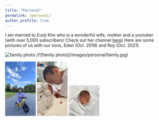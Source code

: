 ```yaml
---
title: "Personal"
permalink: /personal/
author_profile: true
---
```


I am married to Eunji Kim who is a wonderful wife, mother and a youtuber (with over 5,000 subscribers! Check out her channel [here](https://www.youtube.com/channel/UCErvsKam2e3mVsyZEGYGRFA))
Here are some pictures of us with our sons, Eden (Oct. 2019) and Roy (Oct. 2021).

<img src="/images/personal/family.jpg" alt="family photo" width="100"/>
//![family photo](/images/personal/family.jpg)

<p float="left">
  <img src="images/personal/Eden_bike.jpg" width="100" />
  <img src="images/personal/EdenRoy.jpg" width="100" /> 
  <img src="images/personal/Roy.jpg" width="100" />
</p>

